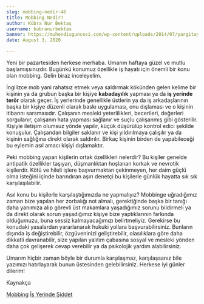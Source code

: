 ```yaml
---
slug: mobbing-nedir-46
title: Mobbing Nedir?
author: Kübra Nur Bektaş
username: kubranurbektas
banner: https://muhendisguncesi.com/wp-content/uploads/2014/07/yargitay-dan-mobbing-kriterleri-4273752.jpg
date: August 3, 2020

---
```

Yeni bir pazartesiden herkese merhaba. Umarım haftaya güzel ve mutlu başlamışsınızdır. Bugünkü konumuz özellikle iş hayatı için önemli bir konu olan mobbing. Gelin biraz inceleyelim.

İngilizce mob yani rahatsız etmek veya saldırmak kökünden gelen kelime bir kişinin ya da grubun başka bir kişiye **kabadayılık** yapması ya da **iş yerinde terör** olarak geçer. İş yerlerinde genellikle üstlerin ya da iş arkadaşlarının başka bir kişiye düzenli olarak baskı uygulaması, onu dışlaması ve o kişinin itibarını sarsmasıdır. Çalışanın mesleki yeterlilikleri, becerileri, değerleri sorgulanır, çalışanın hata yapması sağlanır ve suçlu çalışanmış gibi gösterilir. Kişiyle iletişim olumsuz yönde yapılır, küçük düşürülüp kontrol edici şekilde konuşulur. Çalışandan bilgiler saklanır ve kişi yıldırılmaya çalışılır ya da kişinin sağlığına direkt olarak saldırılır. Birkaç kişinin birden de yapabileceği bu eylemin asıl amacı kişiyi dışlamaktır.

Peki mobbing yapan kişilerin ortak özellikleri nelerdir? Bu kişiler genelde antipatik özellikler taşıyan, düşmanlıktan hoşlanan korkak ve nevrotik kişilerdir. Kötü ve hileli işlere başvurmaktan çekinmeyen, her daim güçlü olma isteğini içinde barındıran aşırı denetçi bu kişilerle günlük hayatta sık sık karşılaşılabilir.

Asıl konu bu kişilerle karşılaştığımızda ne yapmalıyız? Mobbinge uğradığımız zaman bize yapılan her zorbalığı not almalı, gerektiğinde başka bir tanığı daha yanımıza alıp görevli üst makamlara yaşadığımız sorunu bildirmeli ya da direkt olarak sorun yaşadığımız kişiye bize yaptıklarının farkında olduğumuzu, buna sessiz kalmayacağımızı belirtmeliyiz. Gerekirse bu konudaki yasalardan yararlanarak hukuki yollara başvurabilirsiniz. Bunların dışında iş değiştirebilir, özgüveninizi geliştirebilir, olasılıklara göre daha dikkatli davranabilir, size yapılan yalıtım çabasına sosyal ve mesleki yönden daha çok gelişerek cevap verebilir ya da psikolojik yardım alabilirsiniz.

Umarım hiçbir zaman böyle bir durumla karşılaşmaz, karşılaşsanız bile yazımızı hatırlayarak bunun üstesinden gelebilirsiniz. Herkese iyi günler dilerim!

Kaynakça

[Mobbing](https://tr.wikipedia.org/wiki/Mobbing "Mobbing")
[İş Yerinde Şiddet](https://tr.wikipedia.org/wiki/%C4%B0%C5%9F_yerinde_%C5%9Fiddet "İş Yerinde Şiddet")